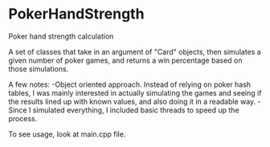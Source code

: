 # PokerHandStrength
Poker hand strength calculation

A set of classes that take in an argument of "Card" objects, then simulates a given number of poker games, and returns a win percentage based on those simulations.

A few notes:
-Object oriented approach. Instead of relying on poker hash tables, I was mainly interested in actually simulating the games and seeing if the results lined up with known values, and also doing it in a readable way.
-Since I simulated everything, I included basic threads to speed up the process.

To see usage, look at main.cpp file.
